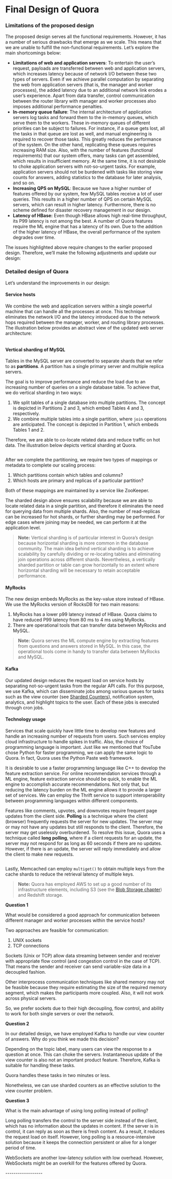 # Final Design of Quora

### Limitations of the proposed design <a href="#limitations-of-the-proposed-design-0" id="limitations-of-the-proposed-design-0"></a>

The proposed design serves all the functional requirements. However, it has a number of serious drawbacks that emerge as we scale. This means that we are unable to fulfill the non-functional requirements. Let’s explore the main shortcomings below:

* **Limitations of web and application servers**: To entertain the user’s request, payloads are transferred between web and application servers, which increases latency because of network I/O between these two types of servers. Even if we achieve parallel computation by separating the web from application servers (that is, the manager and worker processes), the added latency due to an additional network link erodes a user’s experience. Apart from data transfer, control communication between the router library with manager and worker processes also imposes additional performance penalties.
* **In-memory queue failure**: The internal architecture of application servers log tasks and forward them to the in-memory queues, which serve them to the workers. These in-memory queues of different priorities can be subject to failures. For instance, if a queue gets lost, all the tasks in that queue are lost as well, and manual engineering is required to recover those tasks. This greatly reduces the performance of the system. On the other hand, replicating these queues requires increasing RAM size. Also, with the number of features (functional requirements) that our system offers, many tasks can get assembled, which results in insufficient memory. At the same time, it is not desirable to choke application servers with not-so-urgent tasks. For example, application servers should not be burdened with tasks like storing view counts for answers, adding statistics to the database for later analysis, and so on.
* **Increasing QPS on MySQL**: Because we have a higher number of features offered by our system, few MySQL tables receive a lot of user queries. This results in a higher number of QPS on certain MySQL servers, which can result in higher latency. Furthermore, there is no scheme defined for disaster recovery management in our design.
* **Latency of HBase:** Even though HBase allows high real-time throughput, its P99 latency is not among the best. A number of Quora features require the ML engine that has a latency of its own. Due to the addition of the higher latency of HBase, the overall performance of the system degrades over time.

The issues highlighted above require changes to the earlier proposed design. Therefore, we’ll make the following adjustments and update our design:



### Detailed design of Quora <a href="#detailed-design-of-quora-0" id="detailed-design-of-quora-0"></a>

Let’s understand the improvements in our design:

#### Service hosts <a href="#service-hosts-1" id="service-hosts-1"></a>

We combine the web and application servers within a single powerful machine that can handle all the processes at once. This technique eliminates the network I/O and the latency introduced due to the network hops required between the manager, worker, and routing library processes. The illustration below provides an abstract view of the updated web server architecture:

<figure><img src="https://kuweiguge.github.io/Grokking-Modern-System-Design-Interview-Gitbook/assets/Screenshot 2023-09-03 at 5.17.58 AM.png" alt=""><figcaption></figcaption></figure>

#### Vertical sharding of MySQL <a href="#vertical-sharding-of-mysql-0" id="vertical-sharding-of-mysql-0"></a>

Tables in the MySQL server are converted to separate shards that we refer to as **partitions**. A partition has a single primary server and multiple replica servers.

The goal is to improve performance and reduce the load due to an increasing number of queries on a single database table. To achieve that, we do vertical sharding in two ways:

1. We split tables of a single database into multiple partitions. The concept is depicted in Partitions 2 and 3, which embed Tables 4 and 3, respectively.
2. We combine multiple tables into a single partition, where `join` operations are anticipated. The concept is depicted in Partition 1, which embeds Tables 1 and 2.

Therefore, we are able to co-locate related data and reduce traffic on hot data. The illustration below depicts vertical sharding at Quora.

<figure><img src="https://kuweiguge.github.io/Grokking-Modern-System-Design-Interview-Gitbook/assets/Screenshot 2023-09-03 at 5.18.26 AM.png" alt=""><figcaption></figcaption></figure>

After we complete the partitioning, we require two types of mappings or metadata to complete our scaling process:

1. Which partitions contain which tables and columns?
2. Which hosts are primary and replicas of a particular partition?

Both of these mappings are maintained by a service like ZooKeeper.

The sharded design above ensures scalability because we are able to locate related data in a single partition, and therefore it eliminates the need for querying data from multiple shards. Also, the number of read-replicas can be increased for hot shards, or further sharding may be performed. For edge cases where joining may be needed, we can perform it at the application level.

> **Note:** Vertical sharding is of particular interest in Quora’s design because horizontal sharding is more common in the database community. The main idea behind vertical sharding is to achieve scalability by carefully dividing or re-locating tables and eliminating join operations across different shards. Nevertheless, a vertically sharded partition or table can grow horizontally to an extent where horizontal sharding will be necessary to retain acceptable performance.

#### MyRocks <a href="#myrocks-0" id="myrocks-0"></a>

The new design embeds MyRocks as the key-value store instead of HBase. We use the MyRocks version of RocksDB for two main reasons:

1. MyRocks has a lower p99 latency instead of HBase. Quora claims to have reduced P99 latency from 80 ms to 4 ms using MyRocks.
2. There are operational tools that can transfer data between MyRocks and MySQL.

> **Note:** Quora serves the ML compute engine by extracting features from questions and answers stored in MySQL. In this case, the operational tools come in handy to transfer data between MyRocks and MySQL.

#### Kafka <a href="#kafka-1" id="kafka-1"></a>

Our updated design reduces the request load on service hosts by separating not-so-urgent tasks from the regular API calls. For this purpose, we use Kafka, which can disseminate jobs among various queues for tasks such as the view counter (see [Sharded Counters](../sharded-counters/system-design-the-sharded-counters.md)), notification system, analytics, and highlight topics to the user. Each of these jobs is executed through cron jobs.

#### Technology usage <a href="#technology-usage-2" id="technology-usage-2"></a>

Services that scale quickly have little time to develop new features and handle an increasing number of requests from users. Such services employ cloud infrastructure to handle spikes in traffic. Also, the choice of programming language is important. Just like we mentioned that YouTube chose Python for faster programming, we can apply the same logic to Quora. In fact, Quora uses the Python Paste web framework.

It is desirable to use a faster programming language like C++ to develop the feature extraction service. For online recommendation services through a ML engine, feature extraction service should be quick, to enable the ML engine to accomplish accurate recommendations. Not only that, but reducing the latency burden on the ML engine allows it to provide a larger set of services. We can employ the Thrift service to support interoperability between programming languages within different components.

Features like comments, upvotes, and downvotes require frequent page updates from the client side. **Polling** is a technique where the client (browser) frequently requests the server for new updates. The server may or may not have any updates but still responds to the client. Therefore, the server may get uselessly overburdened. To resolve this issue, Quora uses a technique called **long polling**, where if a client requests for an update, the server may not respond for as long as 60 seconds if there are no updates. However, if there is an update, the server will reply immediately and allow the client to make new requests.

<figure><img src="https://kuweiguge.github.io/Grokking-Modern-System-Design-Interview-Gitbook/assets/Screenshot 2023-09-03 at 5.19.06 AM.png" alt=""><figcaption></figcaption></figure>

Lastly, Memcached can employ `multiget()` to obtain multiple keys from the cache shards to reduce the retrieval latency of multiple keys.

> **Note:** Quora has employed AWS to set up a good number of its infrastructure elements, including S3 (see the [Blob Storage chapter](../blob-store/system-design-a-blob-store.md)) and Redshift storage.

**Question 1**

What would be considered a good approach for communication between different manager and worker processes within the service hosts?

Two approaches are feasible for communication:

1. UNIX sockets
2. TCP connections

Sockets (Unix or TCP) allow data streaming between sender and receiver with appropriate flow control (and congestion control in the case of TCP). That means the sender and receiver can send variable-size data in a decoupled fashion.

Other interprocess communication techniques like shared memory may not be feasible because they require estimating the size of the required memory segment, which makes the participants more coupled. Also, it will not work across physical servers.

So, we prefer sockets due to their high decoupling, flow control, and ability to work for both single servers or over the network.

**Question 2**

In our detailed design, we have employed Kafka to handle our view counter of answers. Why do you think we made this decision?

Depending on the topic label, many users can view the response to a question at once. This can choke the servers. Instantaneous update of the view counter is also not an important product feature. Therefore, Kafka is suitable for handling these tasks.

Quora handles these tasks in two minutes or less.

Nonetheless, we can use sharded counters as an effective solution to the view counter problem.

**Question 3**

What is the main advantage of using long polling instead of polling?

Long polling transfers the control to the server side instead of the client, which has no information about the updates in content. If the server is in control, it can reply as soon as there is fresh content. As a result, it reduces the request load on itself. However, long polling is a resource-intensive solution because it keeps the connection persistent or alive for a longer period of time.

WebSockets are another low-latency solution with low overhead. However, WebSockets might be an overkill for the features offered by Quora.

\------------------

